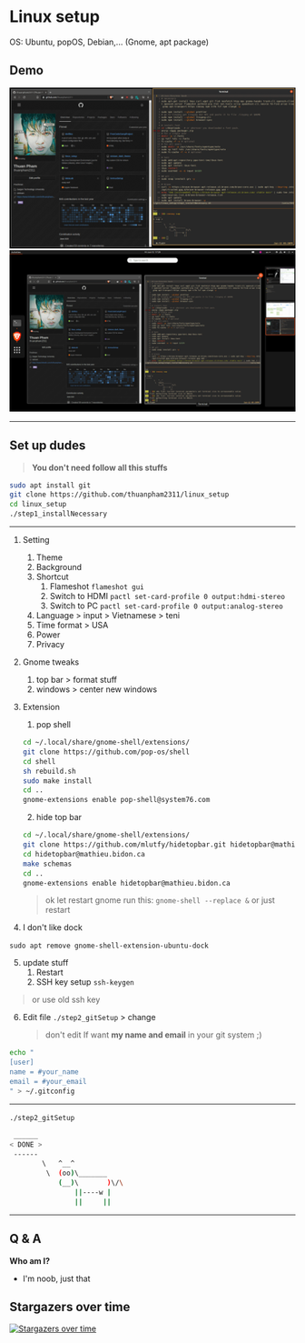 # Linux setup

OS: Ubuntu, popOS, Debian,... (Gnome, apt package)

## Demo

![](./img/linuxSetup1.png)
![](./img/linuxSetup2.png)

---

## Set up dudes

> **You don't need follow all this stuffs**

```bash
sudo apt install git
git clone https://github.com/thuanpham2311/linux_setup
cd linux_setup
./step1_installNecessary
```

---

1.  Setting

    1. Theme
    2. Background
    3. Shortcut
       1. Flameshot `flameshot gui`
       2. Switch to HDMI `pactl set-card-profile 0 output:hdmi-stereo`
       3. Switch to PC `pactl set-card-profile 0 output:analog-stereo`
    4. Language > input > Vietnamese > teni
    5. Time format > USA
    6. Power
    7. Privacy

2.  Gnome tweaks

    1. top bar > format stuff
    2. windows > center new windows

3.  Extension

    1. pop shell

    ```bash
    cd ~/.local/share/gnome-shell/extensions/
    git clone https://github.com/pop-os/shell
    cd shell
    sh rebuild.sh
    sudo make install
    cd ..
    gnome-extensions enable pop-shell@system76.com
    ```

    2. hide top bar

    ```bash
    cd ~/.local/share/gnome-shell/extensions/
    git clone https://github.com/mlutfy/hidetopbar.git hidetopbar@mathieu.bidon.ca
    cd hidetopbar@mathieu.bidon.ca
    make schemas
    cd ..
    gnome-extensions enable hidetopbar@mathieu.bidon.ca
    ```

    > ok let restart gnome run this: `gnome-shell --replace &`
    > or just restart

4.  I don't like dock

`sudo apt remove gnome-shell-extension-ubuntu-dock`

5.  update stuff
    1. Restart
    2. SSH key setup
       `ssh-keygen`

> or use old ssh key

6.  Edit file `./step2_gitSetup` > change
    > don't edit If want **my name and email** in your git system ;)

```bash
echo "
[user]
name = #your_name
email = #your_email
" > ~/.gitconfig
```

---

`./step2_gitSetup`

```bash
 ______
< DONE >
 ------
        \   ^__^
         \  (oo)\_______
            (__)\       )\/\
                ||----w |
                ||     ||
```

---

## Q & A

**Who am I?**

- I'm noob, just that

## Stargazers over time

[![Stargazers over time](https://starchart.cc/thuanpham2311/linux_setup.svg)](https://starchart.cc/thuanpham2311/linux_setup)
